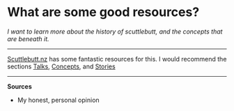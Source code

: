 # What are some good resources?

*I want to learn more about the history of scuttlebutt, and the concepts that are beneath it.*

---

[Scuttlebutt.nz](http://scuttlebutt.nz) has some fantastic resources for this.  I would recommend the sections [Talks](https://www.scuttlebutt.nz/talks.html), [Concepts](https://www.scuttlebutt.nz/concepts/), and [Stories](https://www.scuttlebutt.nz/stories/)

---
**Sources**

* My honest, personal opinion

